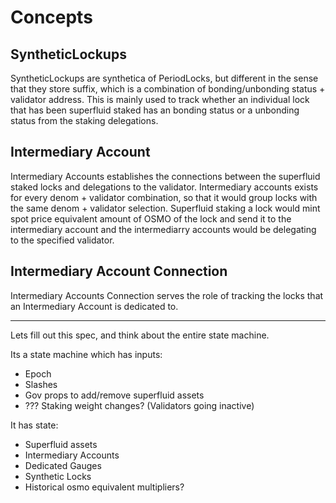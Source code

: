 <!--
order: 1
-->

# Concepts

## SyntheticLockups
SyntheticLockups are synthetica of PeriodLocks, but different in the sense that they store suffix, which is a combination of bonding/unbonding status + validator address. This is mainly used to track whether an individual lock that has been superfluid staked has an bonding status or a unbonding status from the staking delegations.

## Intermediary Account
Intermediary Accounts establishes the connections between the superfluid staked locks and delegations to the validator. Intermediary accounts exists for every denom + validator combination, so that it would group locks with the same denom + validator selection. Superfluid staking a lock would mint spot price equivalent amount of OSMO of the lock and send it to the intermediary account and the intermediarry accounts would be delegating to the specified validator. 

## Intermediary Account Connection
Intermediary Accounts Connection serves the role of tracking the locks that an Intermediary Account is dedicated to.

---


Lets fill out this spec, and think about the entire state machine.

Its a state machine which has inputs:

* Epoch
* Slashes
* Gov props to add/remove superfluid assets
* ??? Staking weight changes? (Validators going inactive)

It has state:

* Superfluid assets
* Intermediary Accounts
* Dedicated Gauges
* Synthetic Locks
* Historical osmo equivalent multipliers?
